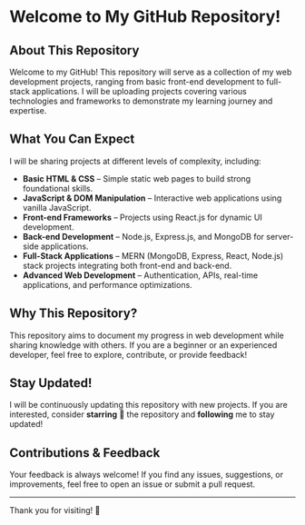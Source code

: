 # Welcome to My GitHub Repository!

## About This Repository

Welcome to my GitHub! This repository will serve as a collection of my web development projects, ranging from basic front-end development to full-stack applications. I will be uploading projects covering various technologies and frameworks to demonstrate my learning journey and expertise.

## What You Can Expect

I will be sharing projects at different levels of complexity, including:

- **Basic HTML & CSS** – Simple static web pages to build strong foundational skills.
- **JavaScript & DOM Manipulation** – Interactive web applications using vanilla JavaScript.
- **Front-end Frameworks** – Projects using React.js for dynamic UI development.
- **Back-end Development** – Node.js, Express.js, and MongoDB for server-side applications.
- **Full-Stack Applications** – MERN (MongoDB, Express, React, Node.js) stack projects integrating both front-end and back-end.
- **Advanced Web Development** – Authentication, APIs, real-time applications, and performance optimizations.

## Why This Repository?

This repository aims to document my progress in web development while sharing knowledge with others. If you are a beginner or an experienced developer, feel free to explore, contribute, or provide feedback!

## Stay Updated!

I will be continuously updating this repository with new projects. If you are interested, consider **starring** 🌟 the repository and **following** me to stay updated!

## Contributions & Feedback

Your feedback is always welcome! If you find any issues, suggestions, or improvements, feel free to open an issue or submit a pull request.

---

Thank you for visiting! 🚀

